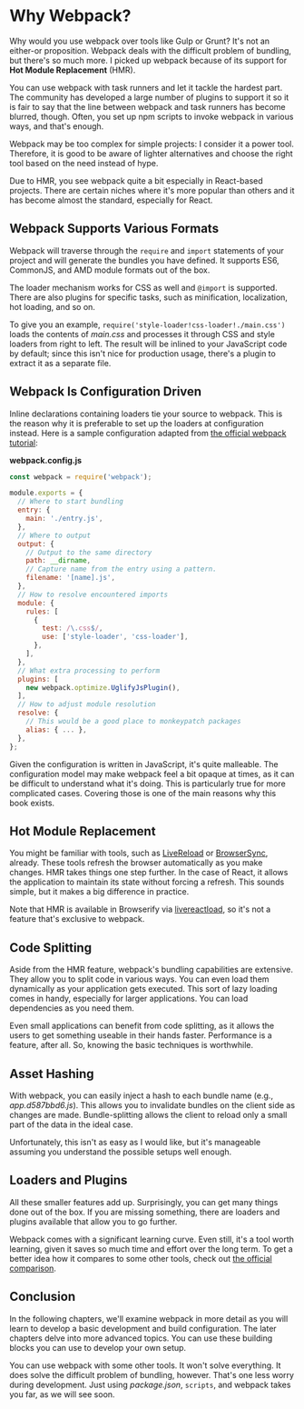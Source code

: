 # Why Webpack?

Why would you use webpack over tools like Gulp or Grunt? It's not an either-or proposition. Webpack deals with the difficult problem of bundling, but there's so much more. I picked up webpack because of its support for **Hot Module Replacement** (HMR).

You can use webpack with task runners and let it tackle the hardest part. The community has developed a large number of plugins to support it so it is fair to say that the line between webpack and task runners has become blurred, though. Often, you set up npm scripts to invoke webpack in various ways, and that's enough.

Webpack may be too complex for simple projects: I consider it a power tool. Therefore, it is good to be aware of lighter alternatives and choose the right tool based on the need instead of hype.

Due to HMR, you see webpack quite a bit especially in React-based projects. There are certain niches where it's more popular than others and it has become almost the standard, especially for React.

## Webpack Supports Various Formats

Webpack will traverse through the `require` and `import` statements of your project and will generate the bundles you have defined. It supports ES6, CommonJS, and AMD module formats out of the box.

The loader mechanism works for CSS as well and `@import` is supported. There are also plugins for specific tasks, such as minification, localization, hot loading, and so on.

To give you an example, `require('style-loader!css-loader!./main.css')` loads the contents of *main.css* and processes it through CSS and style loaders from right to left. The result will be inlined to your JavaScript code by default; since this isn't nice for production usage, there's a plugin to extract it as a separate file.

## Webpack Is Configuration Driven

Inline declarations containing loaders tie your source to webpack. This is the reason why it is preferable to set up the loaders at configuration instead. Here is a sample configuration adapted from [the official webpack tutorial](https://webpack.js.org/get-started/):

**webpack.config.js**

```javascript
const webpack = require('webpack');

module.exports = {
  // Where to start bundling
  entry: {
    main: './entry.js',
  },
  // Where to output
  output: {
    // Output to the same directory
    path: __dirname,
    // Capture name from the entry using a pattern.
    filename: '[name].js',
  },
  // How to resolve encountered imports
  module: {
    rules: [
      {
        test: /\.css$/,
        use: ['style-loader', 'css-loader'],
      },
    ],
  },
  // What extra processing to perform
  plugins: [
    new webpack.optimize.UglifyJsPlugin(),
  ],
  // How to adjust module resolution
  resolve: {
    // This would be a good place to monkeypatch packages
    alias: { ... },
  },
};
```

Given the configuration is written in JavaScript, it's quite malleable. The configuration model may make webpack feel a bit opaque at times, as it can be difficult to understand what it's doing. This is particularly true for more complicated cases. Covering those is one of the main reasons why this book exists.

## Hot Module Replacement

You might be familiar with tools, such as [LiveReload](http://livereload.com/) or [BrowserSync](http://www.browsersync.io/), already. These tools refresh the browser automatically as you make changes. HMR takes things one step further. In the case of React, it allows the application to maintain its state without forcing a refresh. This sounds simple, but it makes a big difference in practice.

Note that HMR is available in Browserify via [livereactload](https://github.com/milankinen/livereactload), so it's not a feature that's exclusive to webpack.

## Code Splitting

Aside from the HMR feature, webpack's bundling capabilities are extensive. They allow you to split code in various ways. You can even load them dynamically as your application gets executed. This sort of lazy loading comes in handy, especially for larger applications. You can load dependencies as you need them.

Even small applications can benefit from code splitting, as it allows the users to get something useable in their hands faster. Performance is a feature, after all. So, knowing the basic techniques is worthwhile.

## Asset Hashing

With webpack, you can easily inject a hash to each bundle name (e.g., *app.d587bbd6.js*). This allows you to invalidate bundles on the client side as changes are made. Bundle-splitting allows the client to reload only a small part of the data in the ideal case.

Unfortunately, this isn't as easy as I would like, but it's manageable assuming you understand the possible setups well enough.

## Loaders and Plugins

All these smaller features add up. Surprisingly, you can get many things done out of the box. If you are missing something, there are loaders and plugins available that allow you to go further.

Webpack comes with a significant learning curve. Even still, it's a tool worth learning, given it saves so much time and effort over the long term. To get a better idea how it compares to some other tools, check out [the official comparison](https://webpack.js.org/get-started/why-webpack/#comparison).

## Conclusion

In the following chapters, we'll examine webpack in more detail as you will learn to develop a basic development and build configuration. The later chapters delve into more advanced topics. You can use these building blocks you can use to develop your own setup.

You can use webpack with some other tools. It won't solve everything. It does solve the difficult problem of bundling, however. That's one less worry during development. Just using *package.json*, `scripts`, and webpack takes you far, as we will see soon.
